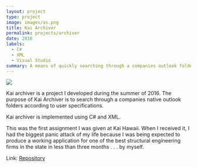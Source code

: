 ```yaml
---
layout: project
type: project
image: images/as.png
title: Kai Archiver
permalink: projects/archiver
date: 2016
labels:
  - C#
  - XML
  - Visual Studio
summary: A means of quickly searching through a companies outlook folders.
---
```


<img class="ui medium right floated rounded image" src="http://www.kaihawaii.com/images/logo.jpg">

Kai archiver is a project I developed during the summer of 2016. The purpose of Kai Archiver is to search through a companies native outlook folders according to user specifications.

Kai archiver is implemented using C# and XML. 

This was the first assignment I was given at Kai Hawaii. When I received it, I had the biggest panic attack of my life because I was being expected to produce a working application for one of the best structural engineering firms in the state in less than three months . . . by myself.

Link: <a href="https://bitbucket.org/kpk3/archive-search/overview">Repository</a>

